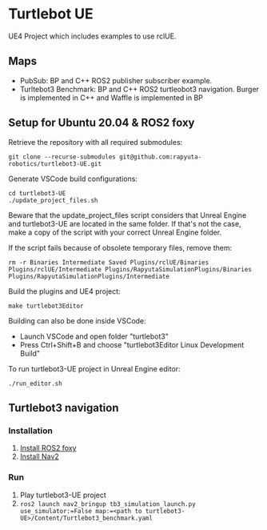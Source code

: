 # Turtlebot UE
UE4 Project which includes examples to use rclUE.
## Maps
- PubSub: BP and C++ ROS2 publisher subscriber example.
- Turltebot3 Benchmark: BP and C++ ROS2 turtleobot3 navigation. Burger is implemented in C++ and Waffle is implemented in BP

## Setup for Ubuntu 20.04 & ROS2 foxy

Retrieve the repository with all required submodules:
```
git clone --recurse-submodules git@github.com:rapyuta-robotics/turtlebot3-UE.git
```
Generate VSCode build configurations:
```
cd turtlebot3-UE
./update_project_files.sh
```
Beware that the update_project_files script considers that Unreal Engine and turtlebot3-UE are located in the same folder. If that's not the case, make a copy of the script with your correct Unreal Engine folder.

If the script fails because of obsolete temporary files, remove them:
```
rm -r Binaries Intermediate Saved Plugins/rclUE/Binaries Plugins/rclUE/Intermediate Plugins/RapyutaSimulationPlugins/Binaries Plugins/RapyutaSimulationPlugins/Intermediate
```
Build the plugins and UE4 project:
```
make turtlebot3Editor
```
Building can also be done inside VSCode:
- Launch VSCode and open folder "turtlebot3"
- Press Ctrl+Shift+B and choose "turtlebot3Editor Linux Development Build"

To run turtlebot3-UE project in Unreal Engine editor:
```
./run_editor.sh
```

## Turtlebot3 navigation
### Installation
1. [Install ROS2 foxy](https://docs.ros.org/en/foxy/Installation.html)
2. [Install Nav2](https://navigation.ros.org/getting_started/index.html)

### Run
1. Play turtlebot3-UE project
2. `ros2 launch nav2_bringup tb3_simulation_launch.py use_simulator:=False map:=<path to turtlebot3-UE>/Content/Turtlebot3_benchmark.yaml
`
